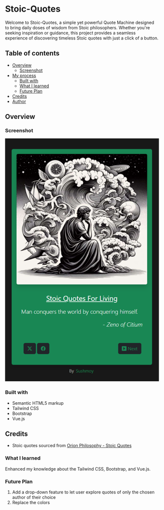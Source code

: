 # Stoic-Quotes

Welcome to Stoic-Quotes, a simple yet powerful Quote Machine designed to bring daily doses of wisdom from Stoic philosophers. Whether you're seeking inspiration or guidance, this project provides a seamless experience of discovering timeless Stoic quotes with just a click of a button.

## Table of contents

- [Overview](#overview)
  - [Screenshot](#screenshot)
- [My process](#my-process)
  - [Built with](#built-with)
  - [What I learned](#what-i-learned)
  - [Future Plan](#future-plan)
- [Credits](#credits)
- [Author](#author)

## Overview

### Screenshot

![](./src/assets/screenshot.png)

### Built with

- Semantic HTML5 markup
- Tailwind CSS
- Bootstrap
- Vue.js

## Credits

- Stoic quotes sourced from [Orion Philosophy - Stoic Quotes](https://www.orionphilosophy.com/stoic-blog/stoic-quotes)


### What I learned

Enhanced my knowledge about the Tailwind CSS, Bootstrap, and Vue.js.

### Future Plan
1. Add a drop-down feature to let user explore quotes of only the chosen author of their choice
2. Replace the colors